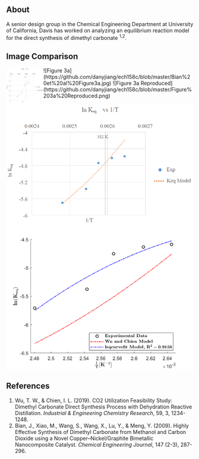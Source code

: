 ## About 
A senior design group in the Chemical Engineering Department at University of California, Davis has worked on analyzing an equilibrium reaction model for the direct synthesis of dimethyl carbonate <sup>1,2</sup>.

## Image Comparison 

<img align="left" width="100" height="100" src="https://github.com/danyjiang/ech158c/blob/master/Wu%20and%20Chien%20FigureS1.PNG">
![Figure 3a](https://github.com/danyjiang/ech158c/blob/master/Bian%20et%20al%20Figure3a.jpg)
![Figure 3a Reproduced](https://github.com/danyjiang/ech158c/blob/master/Figure%203a%20Reproduced.png)

![Figure S1](https://github.com/danyjiang/ech158c/blob/master/Wu%20and%20Chien%20FigureS1.PNG)
![Figure S1 Reproduced](https://github.com/danyjiang/ech158c/blob/master/Figure%20S1%20Reproduced.png)

## References
1. Wu, T. W., & Chien, I. L. (2019). CO2 Utilization Feasibility Study: Dimethyl Carbonate Direct Synthesis Process with Dehydration Reactive Distillation. *Industrial & Engineering Chemistry Research*, 59, 3, 1234-1248.
2. Bian, J., Xiao, M., Wang, S., Wang, X., Lu, Y., & Meng, Y. (2009). Highly Effective Synthesis of Dimethyl Carbonate from Methanol and Carbon Dioxide using a Novel Copper–Nickel/Graphite Bimetallic Nanocomposite Catalyst. *Chemical Engineering
Journal*, 147 (2-3), 287-296.
